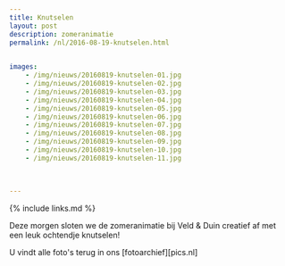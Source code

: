 ```yaml
---
title: Knutselen
layout: post
description: zomeranimatie
permalink: /nl/2016-08-19-knutselen.html

    
images: 
    - /img/nieuws/20160819-knutselen-01.jpg
    - /img/nieuws/20160819-knutselen-02.jpg
    - /img/nieuws/20160819-knutselen-03.jpg
    - /img/nieuws/20160819-knutselen-04.jpg
    - /img/nieuws/20160819-knutselen-05.jpg
    - /img/nieuws/20160819-knutselen-06.jpg
    - /img/nieuws/20160819-knutselen-07.jpg
    - /img/nieuws/20160819-knutselen-08.jpg
    - /img/nieuws/20160819-knutselen-09.jpg
    - /img/nieuws/20160819-knutselen-10.jpg
    - /img/nieuws/20160819-knutselen-11.jpg
  
  
    
---
```


{% include links.md %}

Deze morgen sloten we de zomeranimatie bij Veld & Duin creatief af met een leuk ochtendje knutselen!

U vindt alle foto's terug in ons [fotoarchief][pics.nl]

